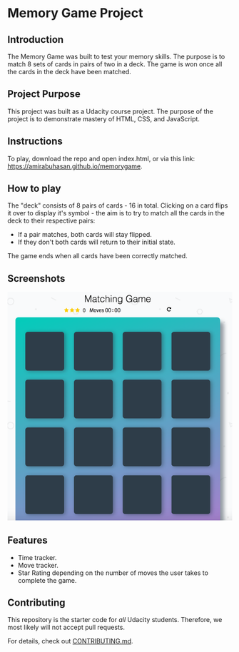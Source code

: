 # Memory Game Project

## Introduction
The Memory Game was built to test your memory skills. The purpose is to match 8 sets of cards in pairs of two in a deck. The game is won once all the cards in the deck have been matched.

## Project Purpose
This project was built as a Udacity course project. The purpose of the project is to demonstrate mastery of HTML, CSS, and JavaScript.

## Instructions
To play, download the repo and open index.html, or via this link: https://amirabuhasan.github.io/memorygame.

## How to play
The "deck" consists of 8 pairs of cards - 16 in total. Clicking on a card flips it over to display it's symbol - the aim is to try to match all the cards in the deck to their respective pairs:

* If a pair matches, both cards will stay flipped.
* If they don't both cards will return to their initial state.

The game ends when all cards have been correctly matched.

## Screenshots
![Alt text](/img/screenshot1.png?raw=true)

## Features
* Time tracker.
* Move tracker.
* Star Rating depending on the number of moves the user takes to complete the game.

## Contributing
This repository is the starter code for _all_ Udacity students. Therefore, we most likely will not accept pull requests.

For details, check out [CONTRIBUTING.md](CONTRIBUTING.md).
